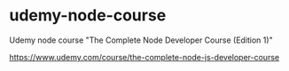 # udemy-node-course
Udemy node course "The Complete Node Developer Course (Edition 1)"

https://www.udemy.com/course/the-complete-node-js-developer-course
